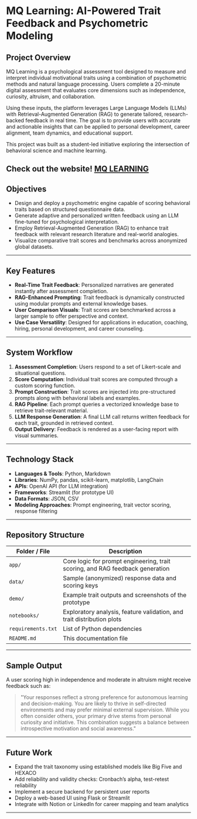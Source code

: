 # MQ Learning: AI-Powered Trait Feedback and Psychometric Modeling

## Project Overview

MQ Learning is a psychological assessment tool designed to measure and interpret individual motivational traits using a combination of psychometric methods and natural language processing. Users complete a 20-minute digital assessment that evaluates core dimensions such as independence, curiosity, altruism, and collaboration.

Using these inputs, the platform leverages Large Language Models (LLMs) with Retrieval-Augmented Generation (RAG) to generate tailored, research-backed feedback in real time. The goal is to provide users with accurate and actionable insights that can be applied to personal development, career alignment, team dynamics, and educational support.

This project was built as a student-led initiative exploring the intersection of behavioral science and machine learning.

Check out the website! 
[MQ LEARNING](https://mq.equalearning.net/)
---

## Objectives

- Design and deploy a psychometric engine capable of scoring behavioral traits based on structured questionnaire data.
- Generate adaptive and personalized written feedback using an LLM fine-tuned for psychological interpretation.
- Employ Retrieval-Augmented Generation (RAG) to enhance trait feedback with relevant research literature and real-world analogies.
- Visualize comparative trait scores and benchmarks across anonymized global datasets.

---

## Key Features

- **Real-Time Trait Feedback**: Personalized narratives are generated instantly after assessment completion.
- **RAG-Enhanced Prompting**: Trait feedback is dynamically constructed using modular prompts and external knowledge bases.
- **User Comparison Visuals**: Trait scores are benchmarked across a larger sample to offer perspective and context.
- **Use Case Versatility**: Designed for applications in education, coaching, hiring, personal development, and career counseling.

---

## System Workflow

1. **Assessment Completion**: Users respond to a set of Likert-scale and situational questions.
2. **Score Computation**: Individual trait scores are computed through a custom scoring function.
3. **Prompt Construction**: Trait scores are injected into pre-structured prompts along with behavioral labels and examples.
4. **RAG Pipeline**: Each prompt queries a vectorized knowledge base to retrieve trait-relevant material.
5. **LLM Response Generation**: A final LLM call returns written feedback for each trait, grounded in retrieved context.
6. **Output Delivery**: Feedback is rendered as a user-facing report with visual summaries.

---

## Technology Stack

- **Languages & Tools**: Python, Markdown
- **Libraries**: NumPy, pandas, scikit-learn, matplotlib, LangChain
- **APIs**: OpenAI API (for LLM integration)
- **Frameworks**: Streamlit (for prototype UI)
- **Data Formats**: JSON, CSV
- **Modeling Approaches**: Prompt engineering, trait vector scoring, response filtering

---

## Repository Structure

| Folder / File          | Description                                                                 |
|------------------------|-----------------------------------------------------------------------------|
| `app/`                 | Core logic for prompt engineering, trait scoring, and RAG feedback generation |
| `data/`                | Sample (anonymized) response data and scoring keys                         |
| `demo/`                | Example trait outputs and screenshots of the prototype                     |
| `notebooks/`           | Exploratory analysis, feature validation, and trait distribution plots      |
| `requirements.txt`     | List of Python dependencies                                                 |
| `README.md`            | This documentation file                                                     |

---

## Sample Output

A user scoring high in independence and moderate in altruism might receive feedback such as:

> "Your responses reflect a strong preference for autonomous learning and decision-making. You are likely to thrive in self-directed environments and may prefer minimal external supervision. While you often consider others, your primary drive stems from personal curiosity and initiative. This combination suggests a balance between introspective motivation and social awareness."

---

## Future Work

- Expand the trait taxonomy using established models like Big Five and HEXACO
- Add reliability and validity checks: Cronbach’s alpha, test-retest reliability
- Implement a secure backend for persistent user reports
- Deploy a web-based UI using Flask or Streamlit
- Integrate with Notion or LinkedIn for career mapping and team analytics

---

